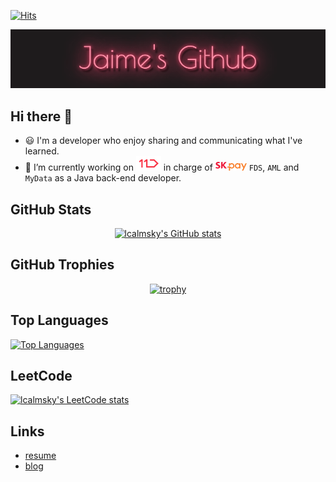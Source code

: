 [![Hits](https://hits.seeyoufarm.com/api/count/incr/badge.svg?url=https%3A%2F%2Fgithub.com%2Flcalmsky%2Fhit-counter&count_bg=%2379C83D&title_bg=%23555555&icon=&icon_color=%23E7E7E7&title=hits&edge_flat=true)](https://github.com/lcalmksy)

![](https://raw.githubusercontent.com/lcalmsky/lcalmsky/main/images/jaimes-github-logo-poiret-one-regular.gif)

## Hi there 👋
- :smiley: I'm a developer who enjoy sharing and communicating what I've learned.
- 🔭 I’m currently working on ![](https://raw.githubusercontent.com/lcalmsky/lcalmsky/main/resources/logo/11st-logo.png) in charge of ![SK pay](https://raw.githubusercontent.com/lcalmsky/lcalmsky/main/resources/logo/skpay-logo.png) `FDS`, `AML` and `MyData` as a Java back-end developer.

## GitHub Stats

<div align="center">

[![lcalmsky</div>'s GitHub stats](https://github-readme-stats.vercel.app/api?username=lcalmsky&count_private=true&show_icons=true&include_all_commits=true&theme=merko)](https://github.com/lcalmsky)

</div>


## GitHub Trophies

<div align="center">

[![trophy](https://github-profile-trophy.vercel.app/?username=lcalmsky&row=2&column=4&theme=juicyfresh&margin-w=15&margin-h=15)](https://github.com/lcalmsky)

</div>

## Top Languages

[![Top Languages](https://github-readme-stats.vercel.app/api/top-langs?username=lcalmsky&layout=compact&hide=javascript,html,css,scss&theme=merko)](https://github.com/lcalmksy)

## LeetCode

[![lcalmsky's LeetCode stats](https://leetcode-stats-six.vercel.app/api?username=lcalmsky&theme=dark)](https://github.com/lcalmsky/leetcode-stats)

## Links
* [resume](https://lcalmsky.github.io/resume/)
* [blog](https://jaime-note.tistory.com/)

[//]: <> "[![willianrod's wakatime stats](https://github-readme-stats.vercel.app/api/wakatime?username=lcalmsky)](https://github.com/lcalmsky)"

[//]: <> "![Java](https://img.shields.io/badge/-Java-black?logo=java&style=social)"
[//]: <> "![Spring](https://img.shields.io/badge/-Spring%20Framework-black?logo=spring&style=social)"
[//]: <> "![MySQL](https://img.shields.io/badge/-MySQL-black?logo=mysql&style=social)"
[//]: <> "![Git](https://img.shields.io/badge/-Git-black?logo=git&style=social)"
[//]: <> "![GitHub](https://img.shields.io/badge/-GitHub-black?logo=github&style=social)"

[comment]: <> (### Tech Stack)

[comment]: <> (<p align="center">)

[comment]: <> (<img alt="Java" src="https://img.shields.io/badge/Java-007396?style=for-the-badge&logo=Java&logoColor=white"/>)

[comment]: <> (<img alt="Gradle" src="https://img.shields.io/badge/Gradle-02303A?style=for-the-badge&logo=gradle&logoColor=white"/>)

[comment]: <> (<img alt="Maven" src="https://img.shields.io/badge/Maven-C71A36?style=for-the-badge&logo=apache%20maven&logoColor=white"/>)

[comment]: <> (<img alt="Groovy" src="https://img.shields.io/badge/groovy-4298B8?style=for-the-badge&logo=apache%20groovy&logoColor=white"/>)

[comment]: <> (<img alt="Spring Boot" src="https://img.shields.io/badge/Spring Boot-6DB33F?style=for-the-badge&logo=Spring%20Boot&logoColor=white"/>)

[comment]: <> (<img alt="MySQL" src="https://img.shields.io/badge/mysql-4479A1?style=for-the-badge&logo=mysql&logoColor=white"/>)

[comment]: <> (<img alt="Oracle" src="https://img.shields.io/badge/oracle-F80000?style=for-the-badge&logo=oracle&logoColor=white"/>)

[comment]: <> (<img alt="MariaDB" src="https://img.shields.io/badge/mariadb-003545?style=for-the-badge&logo=mariadb&logoColor=white"/>)

[comment]: <> (<img alt="Hibernate" src="https://img.shields.io/badge/Hibernate-59666C?style=for-the-badge&logo=Hibernate&logoColor=white"/>)

[comment]: <> (<img alt="Redis" src="https://img.shields.io/badge/redis-DC382D?style=for-the-badge&logo=redis&logoColor=white"/>)

[comment]: <> (<img alt="JUnit5" src="https://img.shields.io/badge/JUnit5-25A162?style=for-the-badge&logo=JUnit5&logoColor=white"/>)

[comment]: <> (<img alt="Swagger" src="https://img.shields.io/badge/Swagger-85EA2D?style=for-the-badge&logo=Swagger&logoColor=white"/>)

[comment]: <> (<img alt="Asciidoctor" src="https://img.shields.io/badge/asciidoctor-E40046?style=for-the-badge&logo=Asciidoctor&logoColor=white"/>)

[comment]: <> (<img alt="Docker" src="https://img.shields.io/badge/docker-2496ED?style=for-the-badge&logo=docker&logoColor=white"/>)

[comment]: <> (<img alt="Jenkins" src="https://img.shields.io/badge/jenkins-D24939?style=for-the-badge&logo=jenkins&logoColor=white"/>)

[comment]: <> (<img alt="Ansible" src="https://img.shields.io/badge/ansible-EE0000?style=for-the-badge&logo=ansible&logoColor=white"/>)

[comment]: <> (<img alt="Github" src="https://img.shields.io/badge/github-181717?style=for-the-badge&logo=github&logoColor=white"/>)

[comment]: <> (<img alt="Gitlab" src="https://img.shields.io/badge/gitlab-FCA121?style=for-the-badge&logo=gitlab&logoColor=white"/>)

[comment]: <> (<img alt="Bitbucket" src="https://img.shields.io/badge/bitbucket-0052CC?style=for-the-badge&logo=bitbucket&logoColor=white"/>)

[comment]: <> (<img alt="Confluence" src="https://img.shields.io/badge/confluence-172B4D?style=for-the-badge&logo=confluence&logoColor=white"/>)

[comment]: <> (<img alt="Jira" src="https://img.shields.io/badge/jira-0052CC?style=for-the-badge&logo=jira&logoColor=white"/>)

[comment]: <> (<img alt="Slack" src="https://img.shields.io/badge/slack-4A154B?style=for-the-badge&logo=slack&logoColor=white"/>)

[comment]: <> (<img alt="AWS" src="https://img.shields.io/badge/aws-232F3E?style=for-the-badge&logo=amazon%20aws&logoColor=white"/>)

[comment]: <> (<img alt="IntelliJ" src="https://img.shields.io/badge/intellij-000000?style=for-the-badge&logo=intellij%20idea&logoColor=white"/>)

[comment]: <> (<img alt="Eclipse" src="https://img.shields.io/badge/eclipse-2C2255?style=for-the-badge&logo=eclipse%20ide&logoColor=white"/>)

[comment]: <> (</p>)

[comment]: <> (<img alt="Spring" src="https://img.shields.io/badge/Spring-6DB33F?style=for-the-badge&logo=Spring&logoColor=white"/>)

[comment]: <> (<img alt="Kubernetes" src="https://img.shields.io/badge/kubernetes-326CE5?style=for-the-badge&logo=kubernetes&logoColor=white"/>)

[comment]: <> (<img alt="Azure" src="https://img.shields.io/badge/azure-0078D4?style=for-the-badge&logo=microsoft%20azure&logoColor=white"/>)